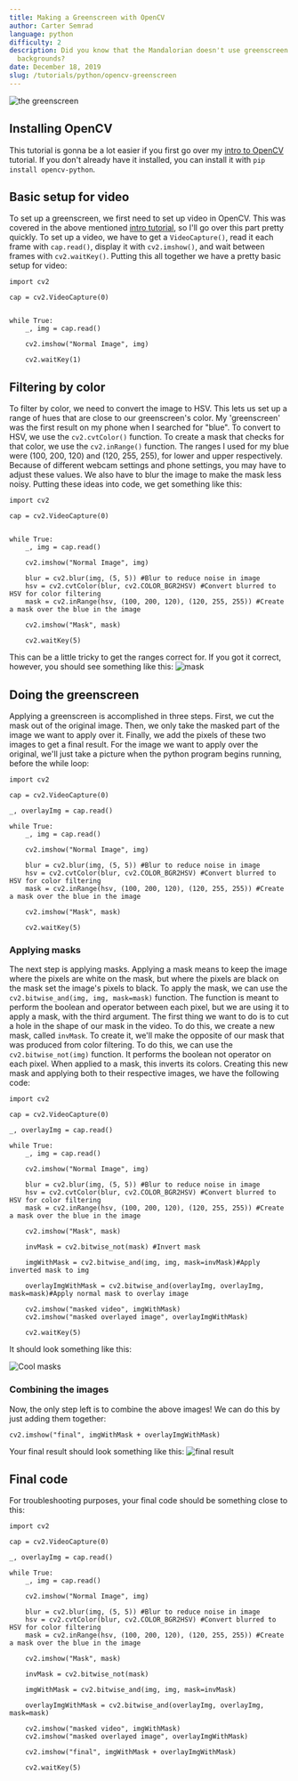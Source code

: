 ```yaml
---
title: Making a Greenscreen with OpenCV
author: Carter Semrad
language: python
difficulty: 2
description: Did you know that the Mandalorian doesn't use greenscreen for their
  backgrounds?
date: December 18, 2019
slug: /tutorials/python/opencv-greenscreen
---
```

![the greenscreen](../../images/opencv-greenscreen/example.png)

## Installing OpenCV
This tutorial is gonna be a lot easier if you first go over my [intro to OpenCV](https://codedecatur.org/tutorials/python/opencv-intro) tutorial. If you don't already have it installed, you can install it with `pip install opencv-python`. 

## Basic setup for video
To set up a greenscreen, we first need to set up video in OpenCV. This was covered in the above mentioned [intro tutorial](https://codedecatur.org/tutorials/python/opencv-intro), so I'll go over this part pretty quickly. To set up a video, we have to get a `VideoCapture()`, read it each frame with `cap.read()`, display it with `cv2.imshow()`, and wait between frames with `cv2.waitKey()`. Putting this all together we have a pretty basic setup for video:

```
import cv2

cap = cv2.VideoCapture(0)


while True:
    _, img = cap.read()

    cv2.imshow("Normal Image", img)

    cv2.waitKey(1)
```

## Filtering by color
To filter by color, we need to convert the image to HSV. This lets us set up a range of hues that are close to our greenscreen's color. My 'greenscreen' was the first result on my phone when I searched for "blue". To convert to HSV, we use the `cv2.cvtColor()` function. To create a mask that checks for that color, we use the `cv2.inRange()` function. The ranges I used for my blue were (100, 200, 120) and (120, 255, 255), for lower and upper respectively. Because of different webcam settings and phone settings, you may have to adjust these values. We also have to blur the image to make the mask less noisy. Putting these ideas into code, we get something like this:

```
import cv2

cap = cv2.VideoCapture(0)


while True:
    _, img = cap.read()

    cv2.imshow("Normal Image", img)

    blur = cv2.blur(img, (5, 5)) #Blur to reduce noise in image
    hsv = cv2.cvtColor(blur, cv2.COLOR_BGR2HSV) #Convert blurred to HSV for color filtering
    mask = cv2.inRange(hsv, (100, 200, 120), (120, 255, 255)) #Create a mask over the blue in the image

    cv2.imshow("Mask", mask)

    cv2.waitKey(5)
```



This can be a little tricky to get the ranges correct for. If you got it correct, however, you should see something like this:
![mask](../../images/opencv-greenscreen/mask.png)

## Doing the greenscreen
Applying a greenscreen is accomplished in three steps. First, we cut the mask out of the original image. Then, we only take the masked part of the image we want to apply over it. Finally, we add the pixels of these two images to get a final result. For the image we want to apply over the original, we'll just take a picture when the python program begins running, before the while loop:

```
import cv2

cap = cv2.VideoCapture(0)

_, overlayImg = cap.read()

while True:
    _, img = cap.read()

    cv2.imshow("Normal Image", img)

    blur = cv2.blur(img, (5, 5)) #Blur to reduce noise in image
    hsv = cv2.cvtColor(blur, cv2.COLOR_BGR2HSV) #Convert blurred to HSV for color filtering
    mask = cv2.inRange(hsv, (100, 200, 120), (120, 255, 255)) #Create a mask over the blue in the image

    cv2.imshow("Mask", mask)

    cv2.waitKey(5)
```
### Applying masks
 The next step is applying masks. Applying a mask means to keep the image where the pixels are white on the mask, but where the pixels are black on the mask set the image's pixels to black. To apply the mask, we can use the `cv2.bitwise_and(img, img, mask=mask)` function. The function is meant to perform the boolean and operator between each pixel, but we are using it to apply a mask, with the third argument. The first thing we want to do is to cut a hole in the shape of our mask in the video. To do this, we create a new mask, called `invMask`. To create it, we'll make the opposite of our mask that was produced from color filtering. To do this, we can use the `cv2.bitwise_not(img)` function. It performs the boolean not operator on each pixel. When applied to a mask, this inverts its colors. Creating this new mask and applying both to their respective images, we have the following code:

```
import cv2

cap = cv2.VideoCapture(0)

_, overlayImg = cap.read()

while True:
    _, img = cap.read()

    cv2.imshow("Normal Image", img)

    blur = cv2.blur(img, (5, 5)) #Blur to reduce noise in image
    hsv = cv2.cvtColor(blur, cv2.COLOR_BGR2HSV) #Convert blurred to HSV for color filtering
    mask = cv2.inRange(hsv, (100, 200, 120), (120, 255, 255)) #Create a mask over the blue in the image

    cv2.imshow("Mask", mask)

    invMask = cv2.bitwise_not(mask) #Invert mask

    imgWithMask = cv2.bitwise_and(img, img, mask=invMask)#Apply inverted mask to img

    overlayImgWithMask = cv2.bitwise_and(overlayImg, overlayImg, mask=mask)#Apply normal mask to overlay image

    cv2.imshow("masked video", imgWithMask)
    cv2.imshow("masked overlayed image", overlayImgWithMask)

    cv2.waitKey(5)
```

It should look something like this:

![Cool masks](../../images/opencv-greenscreen/mask2.png)

### Combining the images
Now, the only step left is to combine the above images! We can do this by just adding them together:
```
cv2.imshow("final", imgWithMask + overlayImgWithMask)
```

Your final result should look something like this:
![final result](../../images/opencv-greenscreen/final.png)

## Final code
For troubleshooting purposes, your final code should be something close to this:
```
import cv2

cap = cv2.VideoCapture(0)

_, overlayImg = cap.read()

while True:
    _, img = cap.read()

    cv2.imshow("Normal Image", img)

    blur = cv2.blur(img, (5, 5)) #Blur to reduce noise in image
    hsv = cv2.cvtColor(blur, cv2.COLOR_BGR2HSV) #Convert blurred to HSV for color filtering
    mask = cv2.inRange(hsv, (100, 200, 120), (120, 255, 255)) #Create a mask over the blue in the image

    cv2.imshow("Mask", mask)

    invMask = cv2.bitwise_not(mask)

    imgWithMask = cv2.bitwise_and(img, img, mask=invMask)

    overlayImgWithMask = cv2.bitwise_and(overlayImg, overlayImg, mask=mask)

    cv2.imshow("masked video", imgWithMask)
    cv2.imshow("masked overlayed image", overlayImgWithMask)

    cv2.imshow("final", imgWithMask + overlayImgWithMask)

    cv2.waitKey(5)
```
